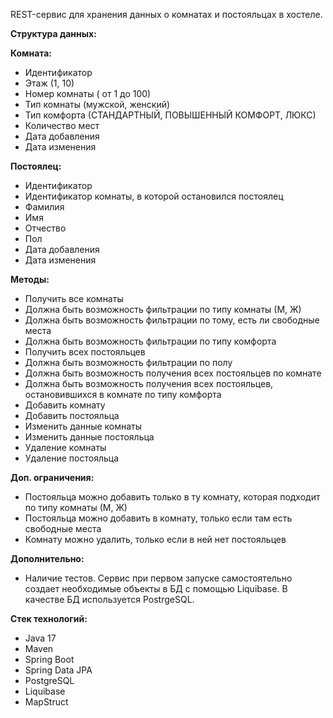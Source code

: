 REST-сервис для хранения данных о комнатах и постояльцах в хостеле.

**Структура данных:**

**Комната:**

- Идентификатор
- Этаж (1, 10)
- Номер комнаты ( от 1 до 100)
- Тип комнаты (мужской, женский)
- Тип комфорта (СТАНДАРТНЫЙ, ПОВЫШЕННЫЙ КОМФОРТ, ЛЮКС)
- Количество мест
- Дата добавления
- Дата изменения


**Постоялец:**

- Идентификатор
- Идентификатор комнаты, в которой остановился постоялец
- Фамилия
- Имя
- Отчество
- Пол
- Дата добавления
- Дата изменения


**Методы:**
- Получить все комнаты
- Должна быть возможность фильтрации по типу комнаты (М, Ж)
- Должна быть возможность фильтрации по тому, есть ли свободные места
- Должна быть возможность фильтрации по типу комфорта
- Получить всех постояльцев
- Должна быть возможность фильтрации по полу
- Должна быть возможность получения всех постояльцев по комнате
- Должна быть возможность получения всех постояльцев, остановившихся в комнате по типу комфорта
- Добавить комнату
- Добавить постояльца
- Изменить данные комнаты
- Изменить данные постояльца
- Удаление комнаты
- Удаление постояльца

**Доп. ограничения:**
- Постояльца можно добавить только в ту комнату, которая подходит по типу комнаты (М, Ж)
- Постояльца можно добавить в комнату, только если там есть свободные места
- Комнату можно удалить, только если в ней нет постояльцев

**Дополнительно:**
- Наличие тестов. Сервис при первом запуске самостоятельно создает необходимые объекты в БД с помощью Liquibase. В качестве БД используется PostrgeSQL.

**Стек технологий:**
- Java 17
- Maven
- Spring Boot
- Spring Data JPA
- PostgreSQL
- Liquibase
- MapStruct
